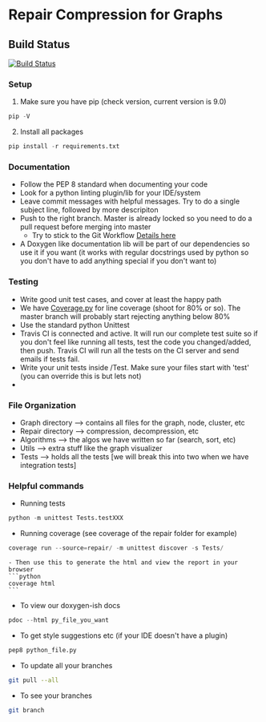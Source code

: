 # Repair Compression for Graphs

## Build Status 
[![Build Status](https://travis-ci.com/yonathanF/Repair-Graph-Compression.svg?token=iEJ27eCnjKeFqxrBkzzA&branch=repair_refactor)](https://travis-ci.com/yonathanF/Repair-Graph-Compression)
### Setup

1. Make sure you have pip (check version, current version is 9.0) 
```python 
pip -V 
```

2. Install all packages
```python 
pip install -r requirements.txt
```

### Documentation 
- Follow the PEP 8 standard when documenting your code 
- Look for a python linting plugin/lib for your IDE/system 
- Leave commit messages with helpful messages. Try to do a single subject line, followed by more descripiton
- Push to the right branch. Master is already locked so you need to do a pull request before merging into master
	- Try to stick to the Git Workflow [Details here](https://www.atlassian.com/git/tutorials/comparing-workflows)
- A Doxygen like documentation lib will be part of our dependencies so use it if you want (it works with regular docstrings used by python so you don't have to add anything special if you don't want to)


### Testing 
- Write good unit test cases, and cover at least the happy path
- We have [Coverage.py](https://coverage.readthedocs.io/en/coverage-4.5.1/) for line coverage (shoot for 80% or so). The master branch will probably start rejecting anything below 80% 
- Use the standard python Unittest 
- Travis CI is connected and active. It will run our complete test suite so if you don't feel like running all tests, test the code you changed/added, then push. Travis CI will run all the tests on the CI server and send emails if tests fail.
- Write your unit tests inside /Test. Make sure your files start with 'test' (you can override this is but lets not) 
-  
### File Organization 
- Graph directory --> contains all files for the graph, node, cluster, etc 
- Repair directory --> compression, decompression, etc 
- Algorithms --> the algos we have written so far (search, sort, etc) 
- Utils --> extra stuff like the graph visualizer 
- Tests --> holds all the tests [we will break this into two when we have integration tests]

### Helpful commands 
- Running tests 
```python
python -m unittest Tests.testXXX 
```
- Running coverage (see coverage of the repair folder for example)
```python 
coverage run --source=repair/ -m unittest discover -s Tests/
```

	- Then use this to generate the html and view the report in your browser 
	```python
	coverage html
	```
- To view our doxygen-ish docs 
```python
pdoc --html py_file_you_want
```
- To get style suggestions etc (if your IDE doesn't have a plugin)
```python 
pep8 python_file.py
```

- To update all your branches 
```bash 
git pull --all 
```

- To see your branches 
```bash
git branch
```


